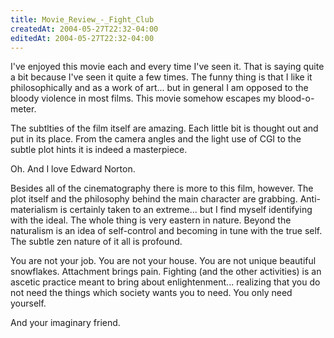 ```yaml
---
title: Movie_Review_-_Fight_Club
createdAt: 2004-05-27T22:32-04:00
editedAt: 2004-05-27T22:32-04:00
---
```


I've enjoyed this movie each and every time I've seen it. That is saying quite a bit because I've seen it quite a few times. The funny thing is that I like it philosophically and as a work of art... but in general I am opposed to the bloody violence in most films. This movie somehow escapes my blood-o-meter.

The subtlties of the film itself are amazing. Each little bit is thought out and put in its place. From the camera angles and the light use of CGI to the subtle plot hints it is indeed a masterpiece.

Oh. And I love Edward Norton.

Besides all of the cinematography there is more to this film, however. The plot itself and the philosophy behind the main character are grabbing. Anti-materialism is certainly taken to an extreme... but I find myself identifying with the ideal. The whole thing is very eastern in nature. Beyond the naturalism is an idea of self-control and becoming in tune with the true self. The subtle zen nature of it all is profound.

You are not your job. You are not your house. You are not unique beautiful snowflakes. Attachment brings pain. Fighting (and the other activities) is an ascetic practice meant to bring about enlightenment... realizing that you do not need the things which society wants you to need. You only need yourself.

And your imaginary friend.

